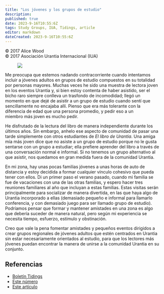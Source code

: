 ```yaml
---
title: "Los jóvenes y los grupos de estudio"
description: 
published: true
date: 2023-9-16T10:55:6Z
tags: Study Groups, IUA, Tidings, article
editor: markdown
dateCreated: 2023-9-16T10:55:6Z
---
```


<p class="v-card v-sheet theme--light gray lighten-3 px-2">© 2017 Alice Wood<br>© 2017 Asociación Urantia Internacional (IUA)</p>


<figure id="Figure_1" class="image urantiapedia image-style-align-left">
<img src="/image/article/IUA_Tidings/Alice-Wood-150x150.jpg">
</figure>

Me preocupa que estemos nadando contracorriente cuando intentamos incluir a jóvenes adultos en grupos de estudio compuestos en su totalidad por personas mayores. Muchas veces he sido una muestra de lectora joven en los eventos Urantia y, si bien estoy contenta de haber asistido, ser el bicho raro siempre conlleva un trasfondo de incomodidad; llegó un momento en que dejé de asistir a un grupo de estudio cuando sentí que sencillamente no encajaba allí. Pienso que era más tolerante con la diferencia de edad que una persona promedio, y pedir eso a un miembro más joven es mucho pedir.

He disfrutado de la lectura del libro de manera independiente durante los últimos años. Sin embargo, anhelo ese aspecto de comunidad de pasar una tarde simplemente con otros estudiantes de _El libro de Urantia_. Una amiga mía más joven dice que no asiste a un grupo de estudio porque no le gusta sentarse con un grupo a estudiar; ella prefiere aprender del libro a través de una conversación normal e informal. Si no tenemos un grupo alternativo al que asistir, nos quedamos en gran medida fuera de la comunidad Urantia.

En mi zona, hay unas pocas familias jóvenes a unas horas de auto de distancia y estoy decidida a formar cualquier vínculo cohesivo que pueda tener con ellos. Di un primer paso el verano pasado, cuando mi familia se fue de vacaciones con una de las otras familias, y espero hacer tres reuniones familiares al año que incluyan a estas familias. Estas visitas serán principalmente para socializar de manera divertida, en las que haya algo de Urantia incorporado a ellas (demasiado pequeño e informal para llamarlo conferencia, y con demasiado juego para ser llamado grupo de estudio). Podríamos pensar que formar y mantener amistades en una zona es algo que debería suceder de manera natural, pero según mi experiencia se necesita tiempo, esfuerzo, estímulo y obstinación.

Creo que vale la pena fomentar amistades y pequeños eventos dirigidos a crear grupos regionales de jóvenes adultos que estén centrados en Urantia sin estar necesariamente orientados al estudio, para que los lectores más jóvenes puedan encontrar la manera de unirse a la comunidad Urantia en su conjunto.
<br style="clear:both;"/>

## Referencias

- [Boletín Tidings](https://urantia-association.org/acerca-del-boletin-tidings/?lang=es)
- [Este número](https://urantia-association.org/newsletter/tidings-junio-2017/?lang=es)
- [Este artículo](https://urantia-association.org/los-jovenes-y-los-grupos-de-estudio/?lang=es)

